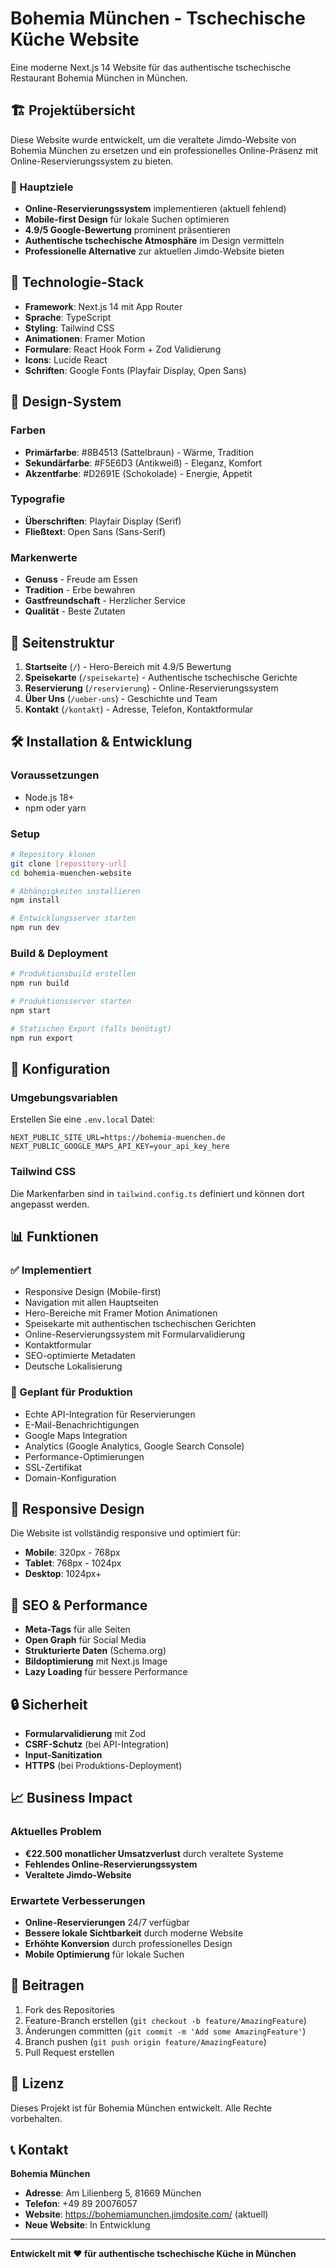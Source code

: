 # Bohemia München - Tschechische Küche Website

Eine moderne Next.js 14 Website für das authentische tschechische Restaurant Bohemia München in München.

## 🏗️ Projektübersicht

Diese Website wurde entwickelt, um die veraltete Jimdo-Website von Bohemia München zu ersetzen und ein professionelles Online-Präsenz mit Online-Reservierungssystem zu bieten.

### 🎯 Hauptziele
- **Online-Reservierungssystem** implementieren (aktuell fehlend)
- **Mobile-first Design** für lokale Suchen optimieren
- **4.9/5 Google-Bewertung** prominent präsentieren
- **Authentische tschechische Atmosphäre** im Design vermitteln
- **Professionelle Alternative** zur aktuellen Jimdo-Website bieten

## 🚀 Technologie-Stack

- **Framework**: Next.js 14 mit App Router
- **Sprache**: TypeScript
- **Styling**: Tailwind CSS
- **Animationen**: Framer Motion
- **Formulare**: React Hook Form + Zod Validierung
- **Icons**: Lucide React
- **Schriften**: Google Fonts (Playfair Display, Open Sans)

## 🎨 Design-System

### Farben
- **Primärfarbe**: #8B4513 (Sattelbraun) - Wärme, Tradition
- **Sekundärfarbe**: #F5E6D3 (Antikweiß) - Eleganz, Komfort
- **Akzentfarbe**: #D2691E (Schokolade) - Energie, Appetit

### Typografie
- **Überschriften**: Playfair Display (Serif)
- **Fließtext**: Open Sans (Sans-Serif)

### Markenwerte
- **Genuss** - Freude am Essen
- **Tradition** - Erbe bewahren
- **Gastfreundschaft** - Herzlicher Service
- **Qualität** - Beste Zutaten

## 📱 Seitenstruktur

1. **Startseite** (`/`) - Hero-Bereich mit 4.9/5 Bewertung
2. **Speisekarte** (`/speisekarte`) - Authentische tschechische Gerichte
3. **Reservierung** (`/reservierung`) - Online-Reservierungssystem
4. **Über Uns** (`/ueber-uns`) - Geschichte und Team
5. **Kontakt** (`/kontakt`) - Adresse, Telefon, Kontaktformular

## 🛠️ Installation & Entwicklung

### Voraussetzungen
- Node.js 18+ 
- npm oder yarn

### Setup
```bash
# Repository klonen
git clone [repository-url]
cd bohemia-muenchen-website

# Abhängigkeiten installieren
npm install

# Entwicklungsserver starten
npm run dev
```

### Build & Deployment
```bash
# Produktionsbuild erstellen
npm run build

# Produktionsserver starten
npm start

# Statischen Export (falls benötigt)
npm run export
```

## 🔧 Konfiguration

### Umgebungsvariablen
Erstellen Sie eine `.env.local` Datei:
```env
NEXT_PUBLIC_SITE_URL=https://bohemia-muenchen.de
NEXT_PUBLIC_GOOGLE_MAPS_API_KEY=your_api_key_here
```

### Tailwind CSS
Die Markenfarben sind in `tailwind.config.ts` definiert und können dort angepasst werden.

## 📊 Funktionen

### ✅ Implementiert
- Responsive Design (Mobile-first)
- Navigation mit allen Hauptseiten
- Hero-Bereiche mit Framer Motion Animationen
- Speisekarte mit authentischen tschechischen Gerichten
- Online-Reservierungssystem mit Formularvalidierung
- Kontaktformular
- SEO-optimierte Metadaten
- Deutsche Lokalisierung

### 🚧 Geplant für Produktion
- Echte API-Integration für Reservierungen
- E-Mail-Benachrichtigungen
- Google Maps Integration
- Analytics (Google Analytics, Google Search Console)
- Performance-Optimierungen
- SSL-Zertifikat
- Domain-Konfiguration

## 📱 Responsive Design

Die Website ist vollständig responsive und optimiert für:
- **Mobile**: 320px - 768px
- **Tablet**: 768px - 1024px  
- **Desktop**: 1024px+

## 🎯 SEO & Performance

- **Meta-Tags** für alle Seiten
- **Open Graph** für Social Media
- **Strukturierte Daten** (Schema.org)
- **Bildoptimierung** mit Next.js Image
- **Lazy Loading** für bessere Performance

## 🔒 Sicherheit

- **Formularvalidierung** mit Zod
- **CSRF-Schutz** (bei API-Integration)
- **Input-Sanitization**
- **HTTPS** (bei Produktions-Deployment)

## 📈 Business Impact

### Aktuelles Problem
- **€22.500 monatlicher Umsatzverlust** durch veraltete Systeme
- **Fehlendes Online-Reservierungssystem**
- **Veraltete Jimdo-Website**

### Erwartete Verbesserungen
- **Online-Reservierungen** 24/7 verfügbar
- **Bessere lokale Sichtbarkeit** durch moderne Website
- **Erhöhte Konversion** durch professionelles Design
- **Mobile Optimierung** für lokale Suchen

## 🤝 Beitragen

1. Fork des Repositories
2. Feature-Branch erstellen (`git checkout -b feature/AmazingFeature`)
3. Änderungen committen (`git commit -m 'Add some AmazingFeature'`)
4. Branch pushen (`git push origin feature/AmazingFeature`)
5. Pull Request erstellen

## 📄 Lizenz

Dieses Projekt ist für Bohemia München entwickelt. Alle Rechte vorbehalten.

## 📞 Kontakt

**Bohemia München**
- **Adresse**: Am Lilienberg 5, 81669 München
- **Telefon**: +49 89 20076057
- **Website**: https://bohemiamunchen.jimdosite.com/ (aktuell)
- **Neue Website**: In Entwicklung

---

**Entwickelt mit ❤️ für authentische tschechische Küche in München**
